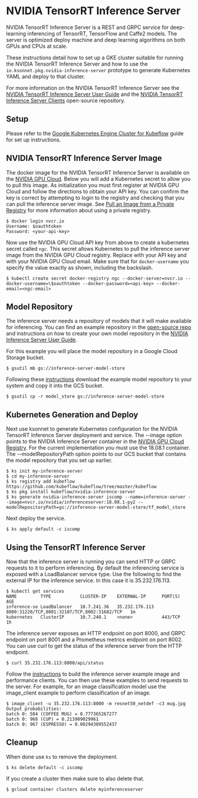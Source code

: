 # NVIDIA TensorRT Inference Server

NVIDIA TensorRT Inference Server is a REST and GRPC service for deep-learning
inferencing of TensorRT, TensorFlow and Caffe2 models. The server is
optimized deploy machine and deep learning algorithms on both GPUs and
CPUs at scale.

These instructions detail how to set up a GKE cluster suitable for
running the NVIDIA TensorRT Inference Server and how to use the
`io.ksonnet.pkg.nvidia-inference-server` prototype to generate
Kubernetes YAML and deploy to that cluster.

For more information on the NVIDIA TensorRT Inference Server see the [NVIDIA TensorRT
Inference Server User
Guide](https://docs.nvidia.com/deeplearning/sdk/inference-user-guide/index.html)
and the [NVIDIA TensorRT Inference Server
Clients](https://github.com/NVIDIA/dl-inference-server) open-source
repository.

## Setup

Please refer to the [Google Kubernetes Engine Cluster for Kubeflow](https://www.kubeflow.org/docs/started/getting-started-gke/) guide for set up instructions.  

## NVIDIA TensorRT Inference Server Image

The docker image for the NVIDIA TensorRT Inference Server is available on the
[NVIDIA GPU Cloud](https://ngc.nvidia.com). Below you will add a
Kubernetes secret to allow you to pull this image. As initialization
you must first register at NVIDIA GPU Cloud and follow the directions
to obtain your API key. You can confirm the key is correct by
attempting to login to the registry and checking that you can pull the
inference server image. See [Pull an Image from a Private
Registry](https://kubernetes.io/docs/tasks/configure-pod-container/pull-image-private-registry)
for more information about using a private registry.

```shell
$ docker login nvcr.io
Username: $oauthtoken
Password: <your-api-key>
```

Now use the NVIDIA GPU Cloud API key from above to create a kubernetes
secret called `ngc`. This secret allows Kubernetes to pull the
inference server image from the NVIDIA GPU Cloud registry. Replace
<api-key> with your API key and <ngc-email> with your NVIDIA GPU Cloud
email. Make sure that for `docker-username` you specify the value
exactly as shown, including the backslash.

```shell
$ kubectl create secret docker-registry ngc --docker-server=nvcr.io --docker-username=\$oauthtoken --docker-password=<api-key> --docker-email=<ngc-email>
```

## Model Repository

The inference server needs a repository of models that it will make
available for inferencing. You can find an example repository in the
[open-source repo](https://github.com/NVIDIA/dl-inference-server) and
instructions on how to create your own model repository in the [NVIDIA
Inference Server User
Guide](https://docs.nvidia.com/deeplearning/sdk/inference-user-guide/index.html).

For this example you will place the model repository in a Google Cloud
Storage bucket.

```shell
$ gsutil mb gs://inference-server-model-store
```

Following these
[instructions](https://github.com/NVIDIA/dl-inference-server) download
the example model repository to your system and copy it into the GCS
bucket.

```shell
$ gsutil cp -r model_store gs://inference-server-model-store
```

## Kubernetes Generation and Deploy

Next use ksonnet to generate Kubernetes configuration for the NVIDIA TensorRT
Inference Server deployment and service. The --image option points to
the NVIDIA Inference Server container in the [NVIDIA GPU Cloud
Registry](https://ngc.nvidia.com). For the current implementation you
must use the 18.08.1 container. The --modelRepositoryPath option
points to our GCS bucket that contains the model repository that you
set up earlier.

```shell
$ ks init my-inference-server
$ cd my-inference-server
$ ks registry add kubeflow https://github.com/kubeflow/kubeflow/tree/master/kubeflow
$ ks pkg install kubeflow/nvidia-inference-server
$ ks generate nvidia-inference-server iscomp --name=inference-server --image=nvcr.io/nvidia/inferenceserver:18.08.1-py2 --modelRepositoryPath=gs://inference-server-model-store/tf_model_store
```

Next deploy the service.

```shell
$ ks apply default -c iscomp
```

## Using the TensorRT Inference Server

Now that the inference server is running you can send HTTP or GRPC
requests to it to perform inferencing. By default the inferencing
service is exposed with a LoadBalancer service type. Use the following
to find the external IP for the inference service. In this case it is
35.232.176.113.

```shell
$ kubectl get services
NAME         TYPE           CLUSTER-IP    EXTERNAL-IP      PORT(S)                                        AGE
inference-se LoadBalancer   10.7.241.36   35.232.176.113   8000:31220/TCP,8001:32107/TCP,8002:31682/TCP   1m
kubernetes   ClusterIP      10.7.240.1    <none>           443/TCP                                        1h
```

The inference server exposes an HTTP endpoint on port 8000, and GRPC
endpoint on port 8001 and a Prometheus metrics endpoint on port
8002. You can use curl to get the status of the inference server from
the HTTP endpoint.

```shell
$ curl 35.232.176.113:8000/api/status
```

Follow the
[instructions](https://github.com/NVIDIA/dl-inference-server) to build
the inference server example image and performance clients. You can
then use these examples to send requests to the server. For example,
for an image classification model use the image\_client example to
perform classification of an image.

```shell
$ image_client -u 35.232.176.113:8000 -m resnet50_netdef -c3 mug.jpg
Output probabilities:
batch 0: 504 (COFFEE MUG) = 0.777365267277
batch 0: 968 (CUP) = 0.213909029961
batch 0: 967 (ESPRESSO) = 0.00294389552437
```

## Cleanup

When done use `ks` to remove the deployment.

```shell
$ ks delete default -c iscomp
```

If you create a cluster then make sure to also delete that.

```shell
$ gcloud container clusters delete myinferenceserver
```
